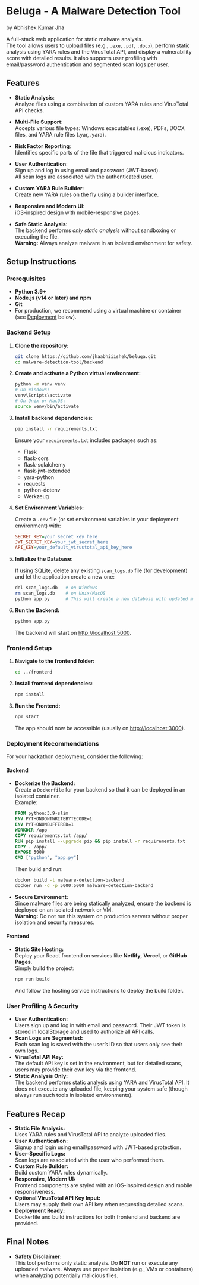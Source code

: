 
#  Beluga - A Malware Detection Tool

by Abhishek Kumar Jha

A full-stack web application for static malware analysis.  
The tool allows users to upload files (e.g., `.exe`, `.pdf`, `.docx`), perform static analysis using YARA rules and the VirusTotal API, and display a vulnerability score with detailed results. It also supports user profiling with email/password authentication and segmented scan logs per user.

## Features

- **Static Analysis**:  
  Analyze files using a combination of custom YARA rules and VirusTotal API checks.
  
- **Multi-File Support**:  
  Accepts various file types: Windows executables (.exe), PDFs, DOCX files, and YARA rule files (.yar, .yara).

- **Risk Factor Reporting**:  
  Identifies specific parts of the file that triggered malicious indicators.

- **User Authentication**:  
  Sign up and log in using email and password (JWT-based).  
  All scan logs are associated with the authenticated user.

- **Custom YARA Rule Builder**:  
  Create new YARA rules on the fly using a builder interface.

- **Responsive and Modern UI**:  
  iOS-inspired design with mobile-responsive pages.

- **Safe Static Analysis**:  
  The backend performs *only static analysis* without sandboxing or executing the file.  
  **Warning:** Always analyze malware in an isolated environment for safety.

## Setup Instructions

### Prerequisites

- **Python 3.9+**
- **Node.js (v14 or later) and npm**
- **Git**
- For production, we recommend using a virtual machine or container (see [Deployment](#deployment) below).

### Backend Setup

1. **Clone the repository:**

   ```bash
   git clone https://github.com/jhaabhiiishek/beluga.git
   cd malware-detection-tool/backend
   ```

2. **Create and activate a Python virtual environment:**

   ```bash
   python -m venv venv
   # On Windows:
   venv\Scripts\activate
   # On Unix or MacOS:
   source venv/bin/activate
   ```

3. **Install backend dependencies:**

   ```bash
   pip install -r requirements.txt
   ```

   Ensure your `requirements.txt` includes packages such as:
   - Flask
   - flask-cors
   - flask-sqlalchemy
   - flask-jwt-extended
   - yara-python
   - requests
   - python-dotenv
   - Werkzeug

4. **Set Environment Variables:**

   Create a `.env` file (or set environment variables in your deployment environment) with:
   ```ini
   SECRET_KEY=your_secret_key_here
   JWT_SECRET_KEY=your_jwt_secret_here
   API_KEY=your_default_virustotal_api_key_here
   ```
   
5. **Initialize the Database:**

   If using SQLite, delete any existing `scan_logs.db` file (for development) and let the application create a new one:
   ```bash
   del scan_logs.db   # on Windows
   rm scan_logs.db    # on Unix/MacOS
   python app.py      # This will create a new database with updated models.
   ```

6. **Run the Backend:**

   ```bash
   python app.py
   ```

   The backend will start on [http://localhost:5000](http://localhost:5000).

### Frontend Setup

1. **Navigate to the frontend folder:**

   ```bash
   cd ../frontend
   ```

2. **Install frontend dependencies:**

   ```bash
   npm install
   ```

3. **Run the Frontend:**

   ```bash
   npm start
   ```

   The app should now be accessible (usually on [http://localhost:3000](http://localhost:3000)).

### Deployment Recommendations

For your hackathon deployment, consider the following:

#### Backend

- **Dockerize the Backend:**  
  Create a `Dockerfile` for your backend so that it can be deployed in an isolated container.  
  Example:
  ```dockerfile
  FROM python:3.9-slim
  ENV PYTHONDONTWRITEBYTECODE=1
  ENV PYTHONUNBUFFERED=1
  WORKDIR /app
  COPY requirements.txt /app/
  RUN pip install --upgrade pip && pip install -r requirements.txt
  COPY . /app/
  EXPOSE 5000
  CMD ["python", "app.py"]
  ```
  Then build and run:
  ```bash
  docker build -t malware-detection-backend .
  docker run -d -p 5000:5000 malware-detection-backend
  ```

- **Secure Environment:**  
  Since malware files are being statically analyzed, ensure the backend is deployed on an isolated network or VM.  
  **Warning:** Do not run this system on production servers without proper isolation and security measures.

#### Frontend

- **Static Site Hosting:**  
  Deploy your React frontend on services like **Netlify**, **Vercel**, or **GitHub Pages**.  
  Simply build the project:
  ```bash
  npm run build
  ```
  And follow the hosting service instructions to deploy the build folder.

### User Profiling & Security

- **User Authentication:**  
  Users sign up and log in with email and password. Their JWT token is stored in localStorage and used to authorize all API calls.
- **Scan Logs are Segmented:**  
  Each scan log is saved with the user’s ID so that users only see their own logs.
- **VirusTotal API Key:**  
  The default API key is set in the environment, but for detailed scans, users may provide their own key via the frontend.
- **Static Analysis Only:**  
  The backend performs static analysis using YARA and VirusTotal API. It does not execute any uploaded file, keeping your system safe (though always run such tools in isolated environments).

## Features Recap

- **Static File Analysis:**  
  Uses YARA rules and VirusTotal API to analyze uploaded files.
- **User Authentication:**  
  Signup and login using email/password with JWT-based protection.
- **User-Specific Logs:**  
  Scan logs are associated with the user who performed them.
- **Custom Rule Builder:**  
  Build custom YARA rules dynamically.
- **Responsive, Modern UI:**  
  Frontend components are styled with an iOS-inspired design and mobile responsiveness.
- **Optional VirusTotal API Key Input:**  
  Users may supply their own API key when requesting detailed scans.
- **Deployment Ready:**  
  Dockerfile and build instructions for both frontend and backend are provided.

## Final Notes

- **Safety Disclaimer:**  
  This tool performs only static analysis. Do **NOT** run or execute any uploaded malware. Always use proper isolation (e.g., VMs or containers) when analyzing potentially malicious files.
